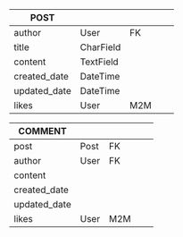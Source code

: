 | POST         |           |     |   |   |
|--------------|-----------|-----|---|---|
| author       | User      | FK  |   |   |
| title        | CharField |     |   |   |
| content      | TextField |     |   |   |
| created_date | DateTime  |     |   |   |
| updated_date | DateTime  |     |   |   |
| likes        | User      | M2M |   |   |


| COMMENT      |      |     |   |   |
|--------------|------|-----|---|---|
| post         | Post | FK  |   |   |
| author       | User | FK  |   |   |
| content      |      |     |   |   |
| created_date |      |     |   |   |
| updated_date |      |     |   |   |
| likes        | User | M2M |   |   |

